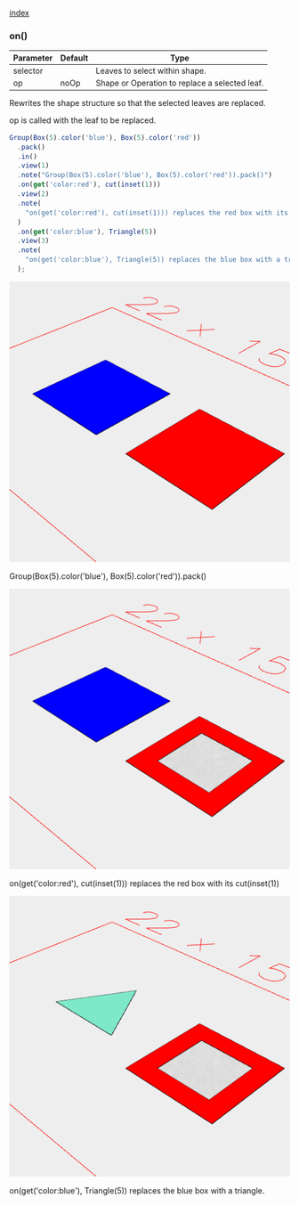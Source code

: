 [index](../../nb/api/index.md)
### on()
Parameter|Default|Type
---|---|---
selector||Leaves to select within shape.
op|noOp|Shape or Operation to replace a selected leaf.

Rewrites the shape structure so that the selected leaves are replaced.

op is called with the leaf to be replaced.

```JavaScript
Group(Box(5).color('blue'), Box(5).color('red'))
  .pack()
  .in()
  .view(1)
  .note("Group(Box(5).color('blue'), Box(5).color('red')).pack()")
  .on(get('color:red'), cut(inset(1)))
  .view(2)
  .note(
    "on(get('color:red'), cut(inset(1))) replaces the red box with its cut(inset(1))"
  )
  .on(get('color:blue'), Triangle(5))
  .view(3)
  .note(
    "on(get('color:blue'), Triangle(5)) replaces the blue box with a triangle."
  );
```

![Image](on.md.0.png)

Group(Box(5).color('blue'), Box(5).color('red')).pack()

![Image](on.md.1.png)

on(get('color:red'), cut(inset(1))) replaces the red box with its cut(inset(1))

![Image](on.md.2.png)

on(get('color:blue'), Triangle(5)) replaces the blue box with a triangle.
